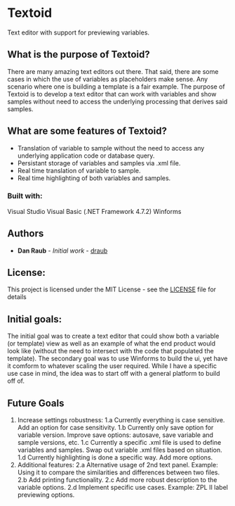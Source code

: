 # Textoid

Text editor with support for previewing variables.  

## What is the purpose of Textoid?

There are many amazing text editors out there.  That said, there are some cases in which the use of variables as placeholders make sense.  Any scenario where one is building a template is a fair example.   The purpose of Textoid is to develop a text editor that can work with variables and show samples without need to access the underlying processing that derives said samples.

## What are some features of Textoid?
- Translation of variable to sample without the need to access any underlying application code or database query.
- Persistant storage of variables and samples via .xml file.
- Real time translation of variable to sample.
- Real time highlighting of both variables and samples.

### Built with:

Visual Studio
Visual Basic (.NET Framework 4.7.2)
Winforms

## Authors

* **Dan Raub** - *Initial work* - [draub](https://github.com/draub)

## License:  

This project is licensed under the MIT License - see the [LICENSE](https://github.com/draub/Textoid/blob/master/README.md) file for details

## Initial goals:

The initial goal was to create a text editor that could show both a variable (or template) view as well as an example of what the end product would look like (without the need to intersect with the code that populated the template).  The secondary goal was to use Winforms to build the ui, yet have it comform to whatever scaling the user required.   While I have a specific use case in mind, the idea was to start off with a general platform to build off of.

## Future Goals

1.  Increase settings robustness:
	1.a Currently everything is case sensitive.   Add an option for case sensitivity.
	1.b Currently only save option for variable version.   Improve save options:  autosave, save variable and sample versions, etc.
	1.c Currently a specific .xml file is used to define variables and samples.  Swap out variable .xml files based on situation.
	1.d Currently highlighting is done a specific way.   Add more options.
2.  Additional features:
	2.a  Alternative usage of 2nd text panel.  Example:  Using it to compare the similarities and differences between two files.
	2.b  Add printing functionality.
	2.c  Add more robust description to the variable options.
	2.d  Implement specific use cases.  Example:  ZPL II label previewing options.
